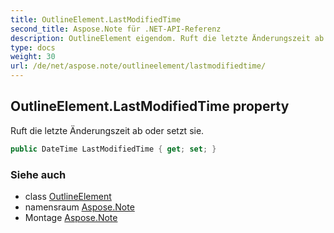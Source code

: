 ```yaml
---
title: OutlineElement.LastModifiedTime
second_title: Aspose.Note für .NET-API-Referenz
description: OutlineElement eigendom. Ruft die letzte Änderungszeit ab oder setzt sie.
type: docs
weight: 30
url: /de/net/aspose.note/outlineelement/lastmodifiedtime/
---
```

## OutlineElement.LastModifiedTime property

Ruft die letzte Änderungszeit ab oder setzt sie.

```csharp
public DateTime LastModifiedTime { get; set; }
```

### Siehe auch

* class [OutlineElement](../)
* namensraum [Aspose.Note](../../outlineelement/)
* Montage [Aspose.Note](../../../)


